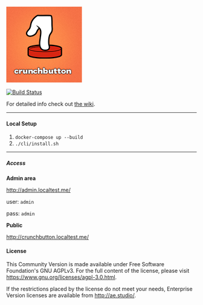 ![Crunchbutton](www/assets/images/facebook-like.png)

[![Build Status](https://travis-ci.org/crunchbutton/crunchbutton.svg?branch=master)](https://travis-ci.org/crunchbutton/crunchbutton)

For detailed info check out [the wiki](https://github.com/crunchbutton/crunchbutton/wiki).

---

#### Local Setup

1. `docker-compose up --build`
1. `./cli/install.sh`
---

##### Access
**Admin area**

http://admin.localtest.me/

user: `admin`

pass: `admin`

**Public**

http://crunchbutton.localtest.me/

#### License
This Community Version is made available under Free Software Foundation's GNU AGPLv3. For the full content of the license, please visit https://www.gnu.org/licenses/agpl-3.0.html.

If the restrictions placed by the license do not meet your needs, Enterprise Version licenses are available from http://ae.studio/.
